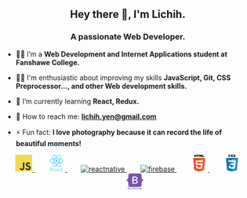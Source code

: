<h2 align="center">Hey there 👋, I'm Lichih.</h2>
<h3 align="center">A passionate Web Developer.</h3>

- 👨‍🎓 I’m a **Web Development and Internet Applications student at Fanshawe College.**

- 🏋️‍♂️ I'm enthusiastic about improving my skills **JavaScript, Git, CSS Preprocessor..., and other Web development skills.**

- 🌱 I’m currently learning **React, Redux.**

- 📩 How to reach me: **lichih.yen@gmail.com**

- ⚡ Fun fact: **I love photography because it can record the life of beautiful moments!**

<!-- <h4 align="left">Connect with me:</h4> -->
<p align="left">
</p>

<!-- <h4 align="left">Languages and Tools:</h4> -->
<p align="center"> 
  <a href="https://developer.mozilla.org/en-US/docs/Web/JavaScript" target="_blank" rel="noreferrer"> 
    <img src="https://raw.githubusercontent.com/devicons/devicon/master/icons/javascript/javascript-original.svg" alt="javascript" width="35" height="35" /> </a> 
  
  <a href="https://reactjs.org/" target="_blank" rel="noreferrer"> 
    <img src="https://raw.githubusercontent.com/devicons/devicon/master/icons/react/react-original-wordmark.svg" alt="react" width="35" height="35" style="margin-left:2em;"/> </a> 
  
  <a href="https://reactnative.dev/" target="_blank" rel="noreferrer"> 
    <img src="https://reactnative.dev/img/header_logo.svg" alt="reactnative" width="35" height="35" style="margin-left:2em;"/> </a>
  
  <a href="https://firebase.google.com/" target="_blank" rel="noreferrer"> 
    <img src="https://www.vectorlogo.zone/logos/firebase/firebase-icon.svg" alt="firebase" width="35" height="35" style="margin-left:2em;"/> </a> 
  
  <a href="https://www.w3.org/html/" target="_blank" rel="noreferrer"> 
    <img src="https://raw.githubusercontent.com/devicons/devicon/master/icons/html5/html5-original-wordmark.svg" alt="html5" width="35" height="35" style="margin-left:2em;" /> </a> 
  
  <a href="https://www.w3schools.com/css/" target="_blank" rel="noreferrer"> 
    <img src="https://raw.githubusercontent.com/devicons/devicon/master/icons/css3/css3-original-wordmark.svg" alt="css3" width="35" height="35" style="margin-left:2em;"/> </a> 
  
  <a href="https://getbootstrap.com" target="_blank" rel="noreferrer"> 
    <img src="https://raw.githubusercontent.com/devicons/devicon/master/icons/bootstrap/bootstrap-plain-wordmark.svg" alt="bootstrap" width="35" height="35" style="margin-left:2em;" /> </a> 
 </p>

